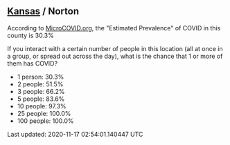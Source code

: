 
## [Kansas](/united-states/kansas) / Norton

According to [MicroCOVID.org](http://microcovid.org),
the "Estimated Prevalence" of COVID in this county is 30.3%

If you interact with a certain number of people in this location
(all at once in a group, or spread out across the day), what is the chance that
1 or more of them has COVID?

- 1 person: 30.3%
- 2 people: 51.5%
- 3 people: 66.2%
- 5 people: 83.6%
- 10 people: 97.3%
- 25 people: 100.0%
- 100 people: 100.0%

Last updated: 2020-11-17 02:54:01.140447 UTC
